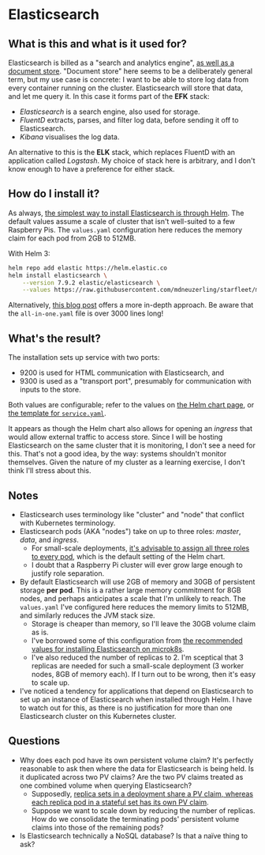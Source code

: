 # Elasticsearch

## What is this and what is it used for?

Elasticsearch is billed as a "search and analytics engine", [as well as a document store](https://www.elastic.co/guide/en/elasticsearch/reference/master/documents-indices.html). "Document store" here seems to be a deliberately general term, but my use case is concrete: I want to be able to store log data from every container running on the cluster. Elasticsearch will store that data, and let me query it. In this case it forms part of the **EFK** stack:

* _Elasticsearch_ is a search engine, also used for storage.
* _FluentD_ extracts, parses, and filter log data, before sending it off to Elasticsearch.
* _Kibana_ visualises the log data.

An alternative to this is the **ELK** stack, which replaces FluentD with an application called _Logstash_. My choice of stack here is arbitrary, and I don't know enough to have a preference for either stack.

## How do I install it?

As always, [the simplest way to install Elasticsearch is through Helm](https://artifacthub.io/packages/helm/elastic/elasticsearch). The default values assume a scale of cluster that isn't well-suited to a few Raspberry Pis. The `values.yaml` configuration here reduces the memory claim for each pod from 2GB to 512MB.

With Helm 3:

```bash
helm repo add elastic https://helm.elastic.co
helm install elasticsearch \
    --version 7.9.2 elastic/elasticsearch \
    --values https://raw.githubusercontent.com/mdneuzerling/starfleet/main/elasticsearch/values.yaml
```

Alternatively, [this blog post](https://spot.io/blog/kubernetes-tutorial-successful-deployment-of-elasticsearch/) offers a more in-depth approach. Be aware that the `all-in-one.yaml` file is over 3000 lines long!

## What's the result?

The installation sets up service with two ports:
* 9200 is used for HTML communication with Elasticsearch, and
* 9300 is used as a "transport port", presumably for communication with inputs to the store.

Both values are configurable; refer to the values on [the Helm chart page](https://artifacthub.io/packages/helm/elastic/elasticsearch), or [the template for `service.yaml`](https://github.com/elastic/helm-charts/blob/master/elasticsearch/templates/service.yaml).

It appears as though the Helm chart also allows for opening an _ingress_ that would allow external traffic to access store. Since I will be hosting Elasticsearch on the same cluster that it is monitoring, I don't see a need for this. That's not a good idea, by the way: systems shouldn't monitor themselves. Given the nature of my cluster as a learning exercise, I don't think I'll stress about this.

## Notes
* Elasticsearch uses terminology like "cluster" and "node" that conflict with Kubernetes terminology.
* Elasticsearch pods (AKA "nodes") take on up to three roles: _master_, _data_, and _ingress_.
  * For small-scale deployments, [it's advisable to assign all three roles to every pod](https://discuss.elastic.co/t/what-is-difference-between-master-node-and-data-node-etc/109896/4), which is the default setting of the Helm chart.
  * I doubt that a Raspberry Pi cluster will ever grow large enough to justify role separation.
* By default Elasticsearch will use 2GB of memory and 30GB of persistent storage **per pod**. This is a rather large memory commitment for 8GB nodes, and perhaps anticipates a scale that I'm unlikely to reach. The `values.yaml` I've configured here reduces the memory limits to 512MB, and similarly reduces the JVM stack size.
  * Storage is cheaper than memory, so I'll leave the 30GB volume claim as is.
  * I've borrowed some of this configuration from [the recommended values for installing Elasticsearch on microk8s](https://github.com/elastic/helm-charts/blob/7.9/elasticsearch/examples/microk8s/values.yaml).
  * I've also reduced the number of replicas to 2. I'm sceptical that 3 replicas are needed for such a small-scale deployment (3 worker nodes, 8GB of memory each). If I turn out to be wrong, then it's easy to scale up.
* I've noticed a tendency for applications that depend on Elasticsearch to set up an instance of Elasticsearch when installed through Helm. I have to watch out for this, as there is no justification for more than one Elasticsearch cluster on this Kubernetes cluster.

## Questions
* Why does each pod have its own persistent volume claim? It's perfectly reasonable to ask then where the data for Elasticsearch is being held. Is it duplicated across two PV claims? Are the two PV claims treated as one combined volume when querying Elasticsearch?
  * Supposedly, [replica sets in a deployment share a PV claim, whereas each replica pod in a stateful set has its own PV claim](https://stackoverflow.com/a/53999395/8456369).
  * Suppose we want to scale down by reducing the number of replicas. How do we consolidate the terminating pods' persistent volume claims into those of the remaining pods?
* Is Elasticsearch technically a NoSQL database? Is that a naïve thing to ask?
